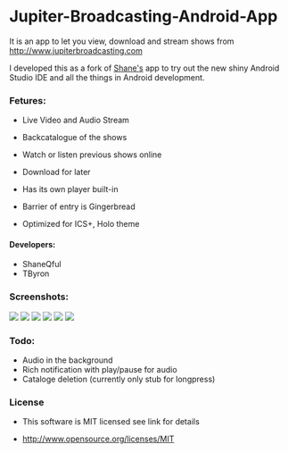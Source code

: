 Jupiter-Broadcasting-Android-App
================================

It is an app to let you view, download and stream shows from http://www.jupiterbroadcasting.com

I developed this as a fork of [Shane's](https://github.com/ShaneQful/Jupiter-Broadcasting-Android-App) app to try out the new shiny Android Studio IDE and all the things in Android development.

### Fetures:

* Live Video and Audio Stream

* Backcatalogue of the shows

* Watch or listen previous shows online

* Download for later

* Has its own player built-in

* Barrier of entry is Gingerbread

* Optimized for ICS+, Holo theme

#### Developers:

* ShaneQful
* TByron

### Screenshots:
<img src=http://i.imgur.com/ebTxyE8.png> <img src=http://i.imgur.com/o5fI406.png> <img src=http://i.imgur.com/xAODTfg.png> 
<img src=http://i.imgur.com/Xww4wGZ.png> <img src=http://i.imgur.com/8S5pgVp.png> <img src=http://i.imgur.com/YfFGPbO.png>

### Todo:

* Audio in the background
* Rich notification with play/pause for audio
* Cataloge deletion (currently only stub for longpress)

### License

* This software is MIT licensed see link for details

* http://www.opensource.org/licenses/MIT
